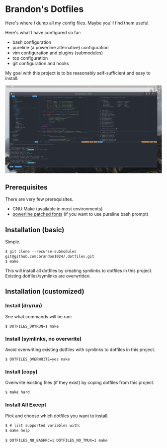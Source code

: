 # Brandon's Dotfiles
Here's where I dump all my config files. Maybe you'll find them useful.

Here's what I have configured so far:
- bash configuration
- pureline (a powerline alternative) configuration
- vim configuration and plugins (submodules)
- top configuration
- git configuration and hooks

My goal with this project is to be reasonably self-sufficient and easy to
install.

![](.gitlab/screenshot.png)


## Prerequisites
There are very few prerequisites.
- GNU Make (available in most environments)
- [powerline patched fonts](https://github.com/powerline/fonts)
(if you want to use pureline bash prompt)


## Installation (basic)
Simple.

```
$ git clone --recurse-submodules git@github.com:brandon1024/.dotfiles.git
$ make
```

This will install all dotfiles by creating symlinks to dotfiles in this project.
Existing dotfiles/symlinks are overwritten.


## Installation (customized)
### Install (dryrun)
See what commands will be run:

```
$ DOTFILES_DRYRUN=1 make
```

### Install (symlinks, no overwrite)
Avoid overwriting existing dotfiles with symlinks to dotfiles in this project.

```
$ DOTFILES_OVERWRITE=yes make
```

### Install (copy)
Overwrite existing files (if they exist) by coping dotfiles from this project.

```
$ make hard
```

### Install All Except
Pick and choose which dotfiles you want to install.

```
$ # list supported variables with:
$ make help

$ DOTFILES_NO_BASHRC=1 DOTFILES_NO_TMUX=1 make
```


